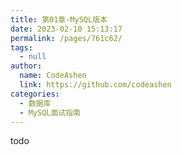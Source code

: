 ```yaml
---
title: 第01章-MySQL版本
date: 2023-02-10 15:13:17
permalink: /pages/761c62/
tags: 
  - null
author: 
  name: CodeAshen
  link: https://github.com/codeashen
categories: 
  - 数据库
  - MySQL面试指南
---
```

todo